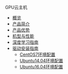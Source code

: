 <div class="sidebar_title icon__uhost"> GPU云主机</div>

* [概览](ai/gpu/overview)
* [产品简介](ai/gpu/introduction)
* [产品优势](ai/gpu/advantage)
* [机型与性能](ai/gpu/type)
* [深度学习指南](ai/gpu/practice)
* [驱动安装指南](ai/gpu/operation/index)
    * [CentOS7环境配置](ai/gpu/operation/centos7_cuda)
    * [Ubuntu14.04环境配置](ai/gpu/operation/ubuntu14_cuda)
    * [Ubuntu16.04环境配置](ai/gpu/operation/ubuntu16_cuda)







​    


​    
​        